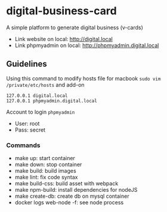 # digital-business-card
A simple platform to generate digital business (v-cards)
- Link website on local: http://digital.local
- Link phpmyadmin on local: http://phpmyadmin.digital.local

## Guidelines

Using this command to modify hosts file for macbook `sudo vim /private/etc/hosts` and add-on
```
127.0.0.1 digital.local
127.0.0.1 phpmyadmin.digital.local
```

Account to login `phpmyadmin`
- User: root
- Pass: secret

### Commands

-  make up: start container
-  make down: stop container
-  make build: build images
-  make lint: fix code syntax
-  make build-css: build asset with webpack
-  make npm-build: install dependencies for nodeJS
-  make create-db: create db on mysql container
-  docker logs web-node -f: see node process
